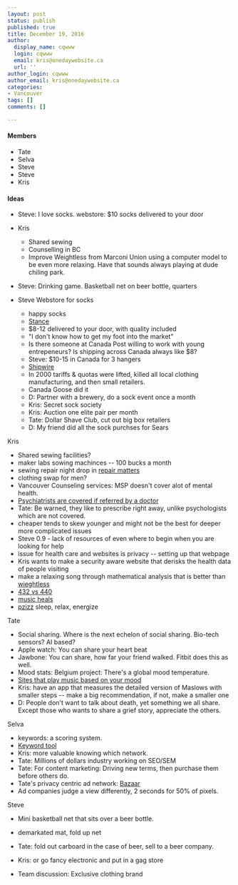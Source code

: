 ```yaml
---
layout: post
status: publish
published: true
title: December 19, 2016
author:
  display_name: cqwww
  login: cqwww
  email: kris@onedaywebsite.ca
  url: ''
author_login: cqwww
author_email: kris@onedaywebsite.ca
categories:
- Vancouver
tags: []
comments: []

---
```


#### Members

* Tate
* Selva
* Steve
* Steve
* Kris

#### Ideas

* Steve: I love socks. webstore: $10 socks delivered to your door
* Kris 
	* Shared sewing
	* Counselling in BC 
	* Improve Weightless from Marconi Union using a computer model to be even more relaxing. Have that sounds always playing at dude chiling park.



* Steve: Drinking game. Basketball net on beer bottle, quarters

* Steve Webstore for socks
	* 	happy socks
	*  [Stance](http://www.stance.com/)
	*  $8-12 delivered to your door, with quality included 
	*  "I don't know how to get my foot into the market"
	*  Is there someone at Canada Post willing to work with young entrepeneurs? Is shipping across Canada always like $8?
	*  Steve: $10-15 in Canada for 3 hangers
	*  [Shipwire](https://www.shipwire.com/)
	*  In 2000 tariffs & quotas were lifted, killed all local clothing manufacturing, and then small retailers. 
	*  Canada Goose did it
	*  D: Partner with a brewery, do a sock event once a month
	*  Kris: Secret sock society
	*  Kris: Auction one elite pair per month
	*  Tate: Dollar Shave Club, cut out big box retailers
	*  D: My friend did all the sock purchses for Sears

Kris

* Shared sewing facilities?
* maker labs sowing machinces -- 100	 bucks a month
* sewing repair night drop in [repair matters](http://www.metronews.ca/features/vancouver/vancouvering/2016/06/03/dyi-repair-movement-has-vancouver-in-a-real-fix.html)
* clothing swap for men? 
* Vancouver Counseling services:  MSP doesn't cover alot of 		mental health.  
* [Psychiatrists are covered if referred by a doctor](http://www.heretohelp.bc.ca/factsheet/getting-help-for-mental-illnesses)
* Tate: Be warned, they like to prescribe right away, unlike psychologists which are not covered.
* cheaper tends to skew younger and might not be the best for deeper more complicated issues
* Steve 0.9 - lack of resources of even where to begin when you are looking for help
* issue for health care and websites is privacy -- setting up that webpage 
* Kris wants to make a security aware website that derisks the health data of people visiting
* make a relaxing song through mathematical analysis that is better than [wieghtless](https://www.youtube.com/watch?v=UfcAVejslrU) 
* [432 vs 440](http://www.krisconstable.com/432-hz-vs-440-hz-conspiracy-theory/)
* [music heals](http://www.musicheals.ca/)
* [pzizz](http://pzizz.com/) sleep, relax, energize

Tate

* Social sharing. Where is the next echelon of social sharing. Bio-tech sensors? AI based?
* Apple watch: You can share your heart beat
* Jawbone: You can share, how far your friend walked. Fitbit does this as well. 
* Mood stats: Belgium project: There's a global mood temperature.
* [Sites that play music based on your mood](http://www.makeuseof.com/tag/5-websites-play-music-matching-mood/)
* Kris: have an app that measures the detailed version of Maslows with smaller steps -- make a big recommendation, if not, make a smaller one
* D: People don't want to talk about death, yet something we all share. Except those who wants to share a grief story, appreciate the others. 

Selva

* keywords: a scoring system. 
* [Keyword tool](http://keywordtool.io/)
* Kris: more valuable knowing which network. 
* Tate: Millions of dollars industry working on SEO/SEM
* Tate: For content marketing: Driving new terms, then purchase them before others do. 
* Tate's privacy centric ad network: [Bazaar](http://thebazaar.io/)
* Ad companies judge a view differently, 2 seconds for 50% of pixels. 

Steve

* Mini basketball net that sits over a beer bottle. 
* demarkated mat, fold up net
* Tate: fold out carboard in the case of beer, sell to a beer company. 
* Kris: or go fancy electronic and put in a gag store

* Team discussion: Exclusive clothing brand
